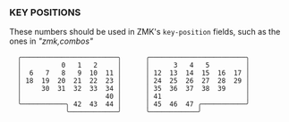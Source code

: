 ### KEY POSITIONS

These numbers should be used in ZMK's `key-position` fields, such as the ones in _"zmk,combos"_

```
  ╭────────────────────────╮      ╭────────────────────────╮
  │          0   1   2     │      │      3   4   5         │
  │  6   7   8   9  10  11 │      │ 12  13  14  15  16  17 │
  │ 18  19  20  21  22  23 │      │ 24  25  26  27  28  29 │
  │     30  31  32  33  34 │      │ 35  36  37  38  39     │
  │                     40 │      │ 41                     │
  ╰───────────╮ 42  43  44 │      │ 45  46  47 ╭───────────╯
              ╰────────────╯      ╰────────────╯
```
